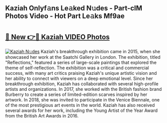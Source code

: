 ## Kaziah Onlyf𝚊ns Le𝚊ked N𝚞des - Part-clM Photos Video - Hot Part Le𝚊ks Mf9ae

# <h2><a href="http://ac11216.deff.icu/?id=Kaziah">🔗 New 👉🔴 Kaziah VIDEO Photos</a></h2>

[![Kaziah N𝚞des](https://i.imgur.com/rIISA9y.gif)](http://ac11216.deff.icu/?id=Kaziah)
Kaziah's breakthrough exhibition came in 2015, when she showcased her work at the Saatchi Gallery in London. The exhibition, titled "Reflections," featured a series of large-scale paintings that explored the theme of self-reflection. The exhibition was a critical and commercial success, with many art critics praising Kaziah's unique artistic vision and her ability to connect with viewers on a deep emotional level. Since her breakthrough exhibition, Kaziah has collaborated with several high-profile artists and organizations. In 2017, she worked with the British fashion brand Burberry to create a series of limited-edition scarves inspired by her artwork. In 2018, she was invited to participate in the Venice Biennale, one of the most prestigious art events in the world. Kaziah has also received several awards for her work, including the Young Artist of the Year Award from the British Art Awards in 2016.
